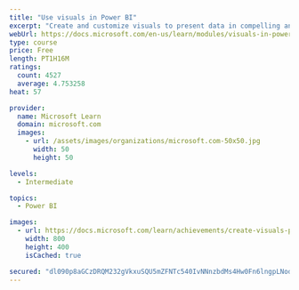 ```yaml
---
title: "Use visuals in Power BI"
excerpt: "Create and customize visuals to present data in compelling and insightful ways."
webUrl: https://docs.microsoft.com/en-us/learn/modules/visuals-in-power-bi/
type: course
price: Free
length: PT1H16M
ratings:
  count: 4527
  average: 4.753258
heat: 57

provider:
  name: Microsoft Learn
  domain: microsoft.com
  images:
    - url: /assets/images/organizations/microsoft.com-50x50.jpg
      width: 50
      height: 50

levels:
  - Intermediate

topics:
  - Power BI

images:
  - url: https://docs.microsoft.com/learn/achievements/create-visuals-power-bi-desktop-social.png
    width: 800
    height: 400
    isCached: true

secured: "dl090p8aGCzDRQM232gVkxuSQU5mZFNTc540IvNNnzbdMs4Hw0Fn6lngpLNodRKFKQ0UO3eMblsaQrWvZfiOUiHJbweGh/DcwmzXGzS2BOIM1HmodoqsknLrNE6EETgI/CY06sS+mXq+YaI6+NFsGmvzA0uB8faVVt4YgWZNmikiz6gyJKbevAliGBp5at2hPLCSdGeNq3DJwl2VWdqhlZEbE+/sV45OXEMtmvkri1NQZ9E2MbjOvA9Ql/FItte4ewmkkm6Rq0j3Xj1W2zaHYAnaAO2CMmD8yfbx3zOm9X0cGwvyq1WHM/Q2XWBPqE6TjUql6Wb9l1Xtvz3TuWmgJN5qW5ExMUSpJfIh8u6vUSlG3jJUxH8Xg+x0418BmZIJuQEmO7vAW4YYiHjKwzMd8jaLVCree2zctUq7v7a6N8U=;a35NClRjQng5S1w3E6IbVg=="
---
```


